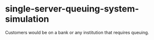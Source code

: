 # single-server-queuing-system-simulation
Customers would be on a bank or any institution that requires queuing.
